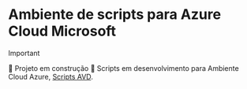 # Ambiente de scripts para Azure Cloud Microsoft

>[!IMPORTANT]
> :construction: Projeto em construção :construction:
>Scripts em desenvolvimento para Ambiente Cloud Azure, [Scripts AVD](./AVD/Scripts/README.md).